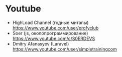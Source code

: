 # Youtube

- HighLoad Channel (годные митапы) https://www.youtube.com/user/profyclub
- Soer (js, околопрограммирование) https://www.youtube.com/c/S0ERDEVS
- Dmitry Afanasyev (Laravel) https://www.youtube.com/user/simpletrainingcom

